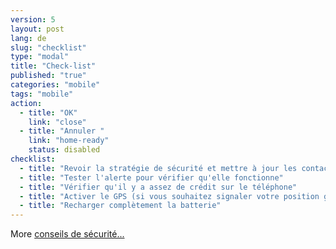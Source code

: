 ```yaml
---
version: 5
layout: post
lang: de
slug: "checklist"
type: "modal"
title: "Check-list"
published: "true"
categories: "mobile"
tags: "mobile"
action:
  - title: "OK"
    link: "close"
  - title: "Annuler "
    link: "home-ready"
    status: disabled
checklist:
  - title: "Revoir la stratégie de sécurité et mettre à jour les contacts régulièrement"
  - title: "Tester l'alerte pour vérifier qu'elle fonctionne"
  - title: "Vérifier qu'il y a assez de crédit sur le téléphone"
  - title: "Activer le GPS (si vous souhaitez signaler votre position géographique"
  - title: "Recharger complètement la batterie"
---
```


More [conseils de sécurité...](#help-charge)
